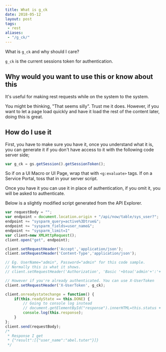 ```yaml
---
title: What is g_ck
date: 2018-05-12
layout: post
tags:
 - rest
aliases:
 - "/g_ck/"
---
```

What is `g_ck` and why should I care?

<!--more-->

`g_ck` is the current sessions token for authentication.

## Why would you want to use this or know about this

It's useful for making rest requests while on the system to the system.

You might be thinking, "That seems silly".  Trust me it does.  However, if you want to let a page load quickly and have it load the rest of the content later, doing this is great.

## How do I use it

First, you have to make sure you have it, once you understand what it is, you can generate it if you don't have access to it with the following code server side;

```js
var g_ck = gs.getSession().getSessionToken();
```

So if on a UI Macro or UI Page, wrap that with `<g:evaluate>` tags.  If on a Service Portal, toss that in your server script.

Once you have it you can use it in place of authentication, if you omit it, you will be asked to authenticate.

Below is a slightly modified script generated from the API Explorer.

```js
var requestBody = "";
var endpoint = document.location.origin + "/api/now/table/sys_user?";
endpoint += "sysparm_query=active%3Dtrue&";
endpoint += "sysparm_fields=user_name&";
endpoint += "sysparm_limit=1"
var client=new XMLHttpRequest();
client.open("get", endpoint);

client.setRequestHeader('Accept','application/json');
client.setRequestHeader('Content-Type','application/json');

// Eg. UserName="admin", Password="admin" for this code sample.
// Normally this is what it shows.
// client.setRequestHeader('Authorization', 'Basic '+btoa('admin'+':'+'admin'));

// However if you're already authenticated. You can use X-UserToken
client.setRequestHeader('X-UserToken', g_ck);

client.onreadystatechange = function() {
    if(this.readyState == this.DONE) {
        // Going to console log instead
        // document.getElementById("response").innerHTML=this.status + this.response;
        console.log(this.response);
    }
};
client.send(requestBody);
/*
 * Response I get
 * {"result":[{"user_name":"abel.tuter"}]}
 */
```
